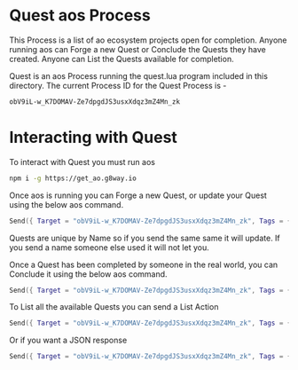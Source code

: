 # Quest aos Process

This Process is a list of ao ecosystem projects open for completion. Anyone running aos can Forge a new Quest or Conclude the Quests they have created. Anyone can List the Quests available for completion.

Quest is an aos Process running the quest.lua program included in this directory. The current Process ID for the Quest Process is - 

```sh
obV9iL-w_K7DOMAV-Ze7dpgdJS3usxXdqz3mZ4Mn_zk
```

# Interacting with Quest

To interact with Quest you must run aos

```sh
npm i -g https://get_ao.g8way.io
```

Once aos is running you can Forge a new Quest, or update your Quest using the below aos command.

```lua
Send({ Target = "obV9iL-w_K7DOMAV-Ze7dpgdJS3usxXdqz3mZ4Mn_zk", Tags = { Action = "Forge", Name = "Example Quest", Description = "Create a Quest", Url = "link to your site", Points = "500"}})
```

Quests are unique by Name so if you send the same same it will update. If you send a name someone else used it will not let you.

Once a Quest has been completed by someone in the real world, you can Conclude it using the below aos command.

```lua
Send({ Target = "obV9iL-w_K7DOMAV-Ze7dpgdJS3usxXdqz3mZ4Mn_zk", Tags = { Action = "Conclude", Name = "Example Quest" }})
```

To List all the available Quests you can send a List Action

```lua
Send({ Target = "obV9iL-w_K7DOMAV-Ze7dpgdJS3usxXdqz3mZ4Mn_zk", Tags = { Action = "List" }})
```

Or if you want a JSON response

```lua
Send({ Target = "obV9iL-w_K7DOMAV-Ze7dpgdJS3usxXdqz3mZ4Mn_zk", Tags = { Action = "List", Format = "json" }})
```